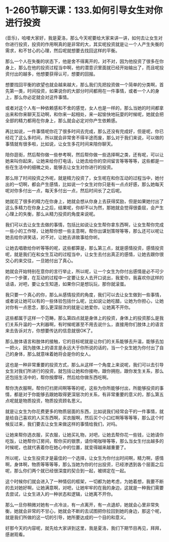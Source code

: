# 1-260节聊天课：133.如何引导女生对你进行投资

(音乐)，哈喽大家好，我是夏洛，那么今天呢要给大家来讲一讲，如何去让女生对你进行投资，投资的作用啊真的是非常的大，其实呢投资就是让一个人产生失衡的需求，和不甘心的心理，然后呢就想要去找回这样的平衡。

那么一个人在失衡的状态下，他是舍不得离开的，对不对，因为他投资了很多在你身上，那么在他的投资过程当中啊，他的潜意识里面就已经开始输出了，而且呢投资付出的越多，他想要获得认可，想要的回报。

想要找回平衡的欲望也就会越来越大，那么我们先把投资做一个简单的分类啊，首先第一类，时间投资，如果说你的大部分时间都用在一件事情，或者一个人的身上，那么你必定就会对这件事情。

或者对这个人有一种依赖感和不舍的感觉，女人也是一样的，那么当她的时间都拿出来和你来聊天互动啊，和你来一起相处，来一起愉快地玩耍的时候呢，她就会把全部的精力都用在你身上，那么就会必定对你产生依赖感。

再比如说，一件事情呢你花了很多时间去完成，那么还没有完成好，但是呢，你已经花了这么多时间，所以就会非常舍不得半途而废，那么对于我们来说，可以做的事情就有很多啦，比如说，让女生多花时间来陪你聊天。

陪你逛街，然后帮你做一些参考啊，然后帮你做一些选择啊之类，还有呢，可以让她来叫你起床，让她来给你打电话，让她去给你的空间留言等等等等，这些都是一些在生活中的细微之处，能够去让女生对你进行的投资。

那么除了时间投资之外呢，就是精力投资了，女生呢在和你互动的过程当中，她付出的一切啊，都会产生感情，比如说一个女生对你只是有一点点好感，那么她每天呢对你多付出一点，每天多付出一点，然后时间长了之后呢。

她就花了很多的精力在你身上，她就会想从你身上去获得奖励，但是如果她付出了这么多精力在你身上之后，结果呢，你却不以为然，那她就会觉得很委屈，会产生心理上的失衡，那么从精力投资的角度来说呢。

我们可以去让女生去做的事情，包括比如说让女生帮你拿东西啊，让女生帮你完成一些小的工作呀，让她帮你想一些主意啊，帮你出谋划策呀等等，那么还可以呢让她去给你讲笑话，对不对，让她去讲故事给你听。

让她去唱歌给你听等等的呢，这些都算是，那么第三点，就是感情投资，感情投资呢，就是我们在和女生互动的过程当中，让女生去付出真正的感情，让她去跟你很交心的来交往，一旦她付出了真心。

她就会开始特别在意你的言行举止，所以呢，让一个女生为你付出感情是必不可少的一个步骤，在互动的过程中一定要让女人去开口说出，我爱你，我喜欢你这样的话语，对吧，要让女生知道，如果你只是想玩玩，那你就滚蛋。

我只要一个真心的你，那么从感情投资的角度，我们可以去让女生做到一些事情，或者说让她可以有的一些体验包括什么呢，比如说让她吃醋，让她为你担心，让她对你有一点思念，那么更深层次的就是让她爱你，让她离不开你。

这些都属于这样一个范畴，那么第四点就是身体上的投资，身体上的投资那么是我们关系升温的一大利器啊，有时候呢甚至不用去说什么，直接用你们肢体上的语言来去告诉对方，你想要传达的信息就很OK了。

那么肢体语言和肢体的接触，它的目标呢就是让你们的关系能够去升温，能够去加一把火，因为肢体上的语言是永远大于你所说的话的，当一个女生她为你付出了自己的身体，那么就意味着她将会是你的女人。

这也是一种非常重要的投资方式，那么从这样一个角度上来说呢，我们可以去引导女生对我们所进行的投资，就包括让她和你接吻，跟你拥抱，跟你发生关系，那么还包括生活中的，帮你按摩呀，然后给你做东西吃啊。

帮你洗衣服啊，帮你打扫房间啊等等的呢，这些为你所能够付出，所能够投资的事情，都是对于你能够去跟她取得更深层次的关系，有非常重要的意义的，那么第五点呢就是物质投资，物质投资顾名思义。

就是让女生为你花费更多的物质层面的东西，比如说我们经常会干的一件事情，就是给自己喜欢的人买东西啊，买衣服啊，然后买个小口红啊等等等等，那么这个时候反过来，我们要去让女生来做这样的事情给我们，对吗。

让她来帮你选衣服，买衣服，让她买礼物，对吧，让她去帮你花一些钱，让她请你吃饭，让她帮你订房间，帮你买的银票，请你喝咖啡等等，那么当女生付出越多的时候呢，也就代表着你在她心中的位置，就变得越来越重要了。

所以呢，让女生投资才是最佳的一个选择，让女生为你付出时间啊，精力啊，感情啊，身体啊，物质等等等等，那么当她为你的付出投资，已经渗透到各个层面之后呢，那么你们两个就已经很深度的契合到一起，被绑定在一起。

这个时候你们就会进入了一种情侣的框架，一切都为她考虑，为她着想，我要不断的去对她好啊，让她满意啊，对吧，让她牢牢的在我的身边，这就是一种我们需要去尝试，让女生进入的一种状态和逻辑，让她离不开你。

那么一旦你稍微对她有一点冷淡，有一点离开，有一点退却，她就会心里非常失衡，她就会非常的不甘心，她就会不断的去试图把你拉回到她的身边，那这个呢，就是我们所做的这一切的引导，她所要达成的一个目的和意义。

好那今天的内容呢，就先给大家讲到这里，我是夏洛，我们下期节目再见，拜拜，感谢观看。